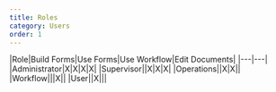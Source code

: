 ```yaml
---
title: Roles
category: Users
order: 1
---
```


|Role|Build Forms|Use Forms|Use Workflow|Edit Documents|
|---|---|
|Administrator|X|X|X|X|
|Supervisor||X|X|X|
|Operations||X|X||
|Workflow|||X||
|User||X|||